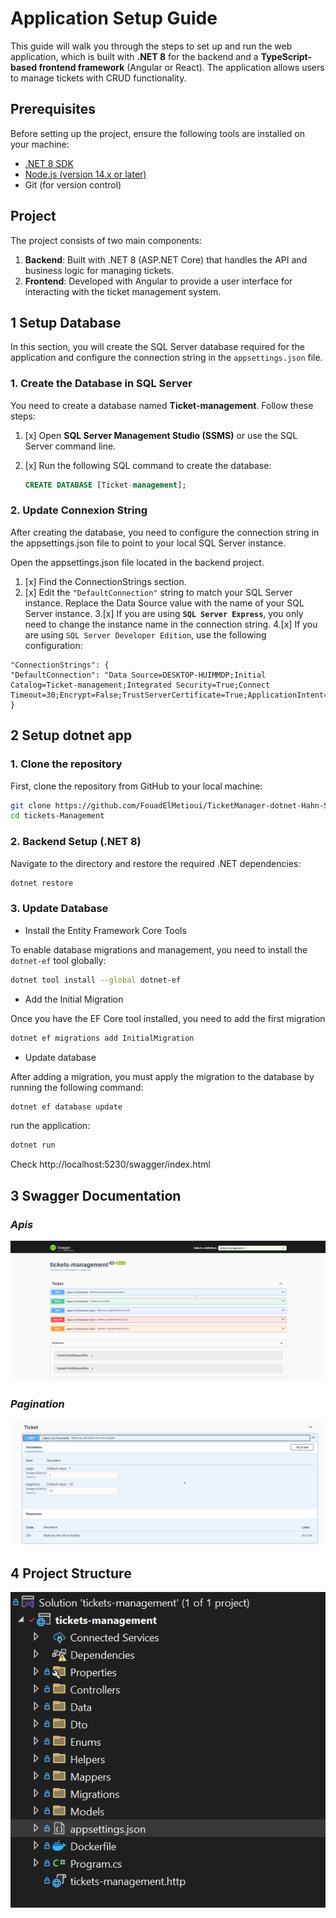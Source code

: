 # Application Setup Guide

This guide will walk you through the steps to set up and run the web application, which is built with **.NET 8** for the
backend and a **TypeScript-based frontend framework** (Angular or React). The application allows users to manage tickets
with CRUD functionality.

## Prerequisites

Before setting up the project, ensure the following tools are installed on your machine:

- [.NET 8 SDK](https://dotnet.microsoft.com/download/dotnet/8.0)
- [Node.js (version 14.x or later)](https://nodejs.org/)
- Git (for version control)

## Project

The project consists of two main components:

1. **Backend**: Built with .NET 8 (ASP.NET Core) that handles the API and business logic for managing tickets.
2. **Frontend**: Developed with Angular to provide a user interface for interacting with the ticket management system.

## 1 Setup Database

In this section, you will create the SQL Server database required for the application and configure the connection
string in the `appsettings.json` file.

### 1. Create the Database in SQL Server

You need to create a database named **Ticket-management**. Follow these steps:

1. [x] Open **SQL Server Management Studio (SSMS)** or use the SQL Server command line.
2. [x] Run the following SQL command to create the database:

   ```sql
   CREATE DATABASE [Ticket-management];

### 2. Update Connexion String

After creating the database, you need to configure the connection string in the appsettings.json file to point to your
local SQL Server instance.

Open the appsettings.json file located in the backend project.

1. [x] Find the ConnectionStrings section.
2. [x] Edit the `"DefaultConnection"` string to match your SQL Server instance. Replace the Data Source value with the
   name of your SQL Server instance.
3.[x] If you are using **`SQL Server Express`**, you only need to change the instance name in the connection string.
4.[x] If you are using `SQL Server Developer Edition`, use the following configuration:
  ```config
 "ConnectionStrings": {
  "DefaultConnection": "Data Source=DESKTOP-HUIMMDP;Initial Catalog=Ticket-management;Integrated Security=True;Connect Timeout=30;Encrypt=False;TrustServerCertificate=True;ApplicationIntent=ReadWrite;MultiSubnetFailover=False"
  }
  ```

## 2 Setup dotnet app

### 1. Clone the repository

First, clone the repository from GitHub to your local machine:

```bash
git clone https://github.com/FouadElMetioui/TicketManager-dotnet-Hahn-Software--Test
cd tickets-Management    
```

### 2. Backend Setup (.NET 8)

Navigate to the directory and restore the required .NET dependencies:


````bash
dotnet restore
````
### 3. Update Database
* Install the Entity Framework Core Tools

To enable database migrations and management, you need to install the `dotnet-ef` tool globally:

```bash
dotnet tool install --global dotnet-ef
```
* Add the Initial Migration

Once you have the EF Core tool installed, you need to add the first migration

```bash
dotnet ef migrations add InitialMigration
```
* Update database

After adding a migration, you must apply the migration to the database by running the following command:

````bash
dotnet ef database update
````

run the application:

````bash
dotnet run
````
Check http://localhost:5230/swagger/index.html

## 3 Swagger Documentation

### _Apis_

![Output Image](./images/1.png)

### _Pagination_

![Output Image](./images/2.png)

## 4 Project Structure

![Output Image](./images/3.png)
